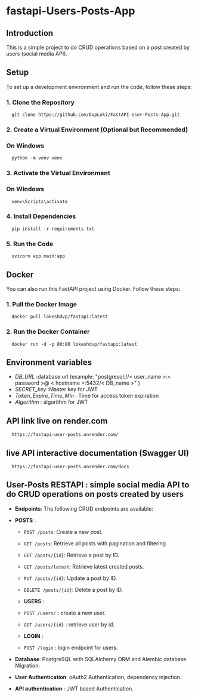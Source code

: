 # fastapi-Users-Posts-App

## Introduction
This is a simple project to do CRUD operations based on a post created by users (social media API).


## Setup
To set up a development environment and run the code, follow these steps:

### 1. Clone the Repository
      git clone https://github.com/DvpLoki/FastAPI-User-Posts-App.git

### 2. Create a Virtual Environment (Optional but Recommended)
### On Windows
      python -m venv venv

### 3. Activate the Virtual Environment
### On Windows
      venv\Scripts\activate

### 4. Install Dependencies
      pip install -r requirements.txt

### 5. Run the Code
      uvicorn app.main:app 

## Docker
You can also run this FastAPI project using Docker. Follow these steps:
### 1. Pull the Docker Image
      docker pull lokeshdvp/fastapi:latest

### 2. Run the Docker Container
      docker run -d -p 80:80 lokeshdvp/fastapi:latest

## Environment variables

- *DB_URL* :database url (example: "postgresql://< user_name >:< password >@ < hostname >:5432/< DB_name >"  )
- *SECRET_key* :Master key for JWT
- *Token_Expire_Time_Min* : Time for access token expiration
- *Algorithm* : algorithm for JWT

## API link live on render.com
      https://fastapi-user-posts.onrender.com/

## live API interactive documentation (Swagger UI)
      https://fastapi-user-posts.onrender.com/docs


## User-Posts RESTAPI : simple social media API to do CRUD operations on posts created by users
- **Endpoints**: The following CRUD endpoints are available:
- **POSTS** :
  - `POST /posts`: Create a new post.
  - `GET /posts`: Retrieve all posts with pagination and filtering .
  - `GET /posts/{id}`: Retrieve a post by ID.
   - `GET /posts/latest`: Retrieve latest created posts.
  - `PUT /posts/{id}`: Update a post by ID.
  - `DELETE /posts/{id}`: Delete a post by ID.

  - **USERS** :
  - `POST /users/` : create a new user.
  - `GET /users/{id}` : retrieve user by id.

  - **LOGIN** :
  - `POST /login` : login endpoint for users.

- **Database**: PostgreSQL with SQLAlchemy ORM and Alembic database Migration.
- **User Authentication**: oAuth2 Authentication, dependency injection.
- **API authentication** : JWT based Authentication.
